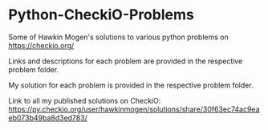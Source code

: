 # Python-CheckiO-Problems
Some of Hawkin Mogen's solutions to various python problems on https://checkio.org/

Links and descriptions for each problem are provided in the respective problem folder.

My solution for each problem is provided in the respective problem folder.

Link to all my published solutions on CheckiO:
https://py.checkio.org/user/hawkinmogen/solutions/share/30f63ec74ac9eaeb073b49ba8d3ed783/
